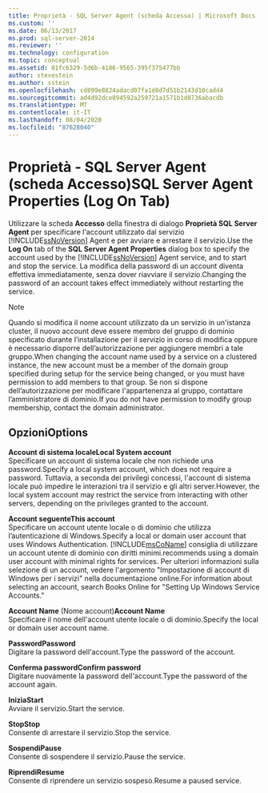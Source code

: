 ```yaml
---
title: Proprietà - SQL Server Agent (scheda Accesso) | Microsoft Docs
ms.custom: ''
ms.date: 06/13/2017
ms.prod: sql-server-2014
ms.reviewer: ''
ms.technology: configuration
ms.topic: conceptual
ms.assetid: 01fc6329-5d6b-4186-9565-395f375477bb
author: stevestein
ms.author: sstein
ms.openlocfilehash: cd899e8824adacd07fa1d8d7d51b2143d10cadd4
ms.sourcegitcommit: ad4d92dce894592a259721a1571b1d8736abacdb
ms.translationtype: MT
ms.contentlocale: it-IT
ms.lasthandoff: 08/04/2020
ms.locfileid: "87628040"
---
```

# <a name="sql-server-agent-properties-log-on-tab"></a><span data-ttu-id="cccf3-102">Proprietà - SQL Server Agent (scheda Accesso)</span><span class="sxs-lookup"><span data-stu-id="cccf3-102">SQL Server Agent Properties (Log On Tab)</span></span>
  <span data-ttu-id="cccf3-103">Utilizzare la scheda **Accesso** della finestra di dialogo **Proprietà SQL Server Agent** per specificare l'account utilizzato dal servizio [!INCLUDE[ssNoVersion](../../includes/ssnoversion-md.md)] Agent e per avviare e arrestare il servizio.</span><span class="sxs-lookup"><span data-stu-id="cccf3-103">Use the **Log On** tab of the **SQL Server Agent Properties** dialog box to specify the account used by the [!INCLUDE[ssNoVersion](../../includes/ssnoversion-md.md)] Agent service, and to start and stop the service.</span></span> <span data-ttu-id="cccf3-104">La modifica della password di un account diventa effettiva immediatamente, senza dover riavviare il servizio.</span><span class="sxs-lookup"><span data-stu-id="cccf3-104">Changing the password of an account takes effect immediately without restarting the service.</span></span>  
  
> [!NOTE]  
>  <span data-ttu-id="cccf3-105">Quando si modifica il nome account utilizzato da un servizio in un'istanza cluster, il nuovo account deve essere membro del gruppo di dominio specificato durante l’installazione per il servizio in corso di modifica oppure è necessario disporre dell’autorizzazione per aggiungere membri a tale gruppo.</span><span class="sxs-lookup"><span data-stu-id="cccf3-105">When changing the account name used by a service on a clustered instance, the new account must be a member of the domain group specified during setup for the service being changed, or you must have permission to add members to that group.</span></span> <span data-ttu-id="cccf3-106">Se non si dispone dell’autorizzazione per modificare l'appartenenza al gruppo, contattare l’amministratore di dominio.</span><span class="sxs-lookup"><span data-stu-id="cccf3-106">If you do not have permission to modify group membership, contact the domain administrator.</span></span>  
  
## <a name="options"></a><span data-ttu-id="cccf3-107">Opzioni</span><span class="sxs-lookup"><span data-stu-id="cccf3-107">Options</span></span>  
 <span data-ttu-id="cccf3-108">**Account di sistema locale**</span><span class="sxs-lookup"><span data-stu-id="cccf3-108">**Local System account**</span></span>  
 <span data-ttu-id="cccf3-109">Specificare un account di sistema locale che non richiede una password.</span><span class="sxs-lookup"><span data-stu-id="cccf3-109">Specify a local system account, which does not require a password.</span></span> <span data-ttu-id="cccf3-110">Tuttavia, a seconda dei privilegi concessi, l'account di sistema locale può impedire le interazioni tra il servizio e gli altri server.</span><span class="sxs-lookup"><span data-stu-id="cccf3-110">However, the local system account may restrict the service from interacting with other servers, depending on the privileges granted to the account.</span></span>  
  
 <span data-ttu-id="cccf3-111">**Account seguente**</span><span class="sxs-lookup"><span data-stu-id="cccf3-111">**This account**</span></span>  
 <span data-ttu-id="cccf3-112">Specificare un account utente locale o di dominio che utilizza l’autenticazione di Windows.</span><span class="sxs-lookup"><span data-stu-id="cccf3-112">Specify a local or domain user account that uses Windows Authentication.</span></span> [!INCLUDE[msCoName](../../includes/msconame-md.md)] <span data-ttu-id="cccf3-113">consiglia di utilizzare un account utente di dominio con diritti minimi.</span><span class="sxs-lookup"><span data-stu-id="cccf3-113">recommends using a domain user account with minimal rights for services.</span></span> <span data-ttu-id="cccf3-114">Per ulteriori informazioni sulla selezione di un account, vedere l'argomento "Impostazione di account di Windows per i servizi" nella documentazione online.</span><span class="sxs-lookup"><span data-stu-id="cccf3-114">For information about selecting an account, search Books Online for "Setting Up Windows Service Accounts."</span></span>  
  
 <span data-ttu-id="cccf3-115">**Account Name** (Nome account)</span><span class="sxs-lookup"><span data-stu-id="cccf3-115">**Account Name**</span></span>  
 <span data-ttu-id="cccf3-116">Specificare il nome dell'account utente locale o di dominio.</span><span class="sxs-lookup"><span data-stu-id="cccf3-116">Specify the local or domain user account name.</span></span>  
  
 <span data-ttu-id="cccf3-117">**Password**</span><span class="sxs-lookup"><span data-stu-id="cccf3-117">**Password**</span></span>  
 <span data-ttu-id="cccf3-118">Digitare la password dell'account.</span><span class="sxs-lookup"><span data-stu-id="cccf3-118">Type the password of the account.</span></span>  
  
 <span data-ttu-id="cccf3-119">**Conferma password**</span><span class="sxs-lookup"><span data-stu-id="cccf3-119">**Confirm password**</span></span>  
 <span data-ttu-id="cccf3-120">Digitare nuovamente la password dell'account.</span><span class="sxs-lookup"><span data-stu-id="cccf3-120">Type the password of the account again.</span></span>  
  
 <span data-ttu-id="cccf3-121">**Inizia**</span><span class="sxs-lookup"><span data-stu-id="cccf3-121">**Start**</span></span>  
 <span data-ttu-id="cccf3-122">Avviare il servizio.</span><span class="sxs-lookup"><span data-stu-id="cccf3-122">Start the service.</span></span>  
  
 <span data-ttu-id="cccf3-123">**Stop**</span><span class="sxs-lookup"><span data-stu-id="cccf3-123">**Stop**</span></span>  
 <span data-ttu-id="cccf3-124">Consente di arrestare il servizio.</span><span class="sxs-lookup"><span data-stu-id="cccf3-124">Stop the service.</span></span>  
  
 <span data-ttu-id="cccf3-125">**Sospendi**</span><span class="sxs-lookup"><span data-stu-id="cccf3-125">**Pause**</span></span>  
 <span data-ttu-id="cccf3-126">Consente di sospendere il servizio.</span><span class="sxs-lookup"><span data-stu-id="cccf3-126">Pause the service.</span></span>  
  
 <span data-ttu-id="cccf3-127">**Riprendi**</span><span class="sxs-lookup"><span data-stu-id="cccf3-127">**Resume**</span></span>  
 <span data-ttu-id="cccf3-128">Consente di riprendere un servizio sospeso.</span><span class="sxs-lookup"><span data-stu-id="cccf3-128">Resume a paused service.</span></span>  
  
  
